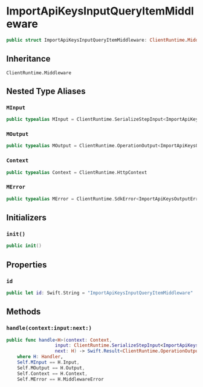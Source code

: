 # ImportApiKeysInputQueryItemMiddleware

``` swift
public struct ImportApiKeysInputQueryItemMiddleware: ClientRuntime.Middleware 
```

## Inheritance

`ClientRuntime.Middleware`

## Nested Type Aliases

### `MInput`

``` swift
public typealias MInput = ClientRuntime.SerializeStepInput<ImportApiKeysInput>
```

### `MOutput`

``` swift
public typealias MOutput = ClientRuntime.OperationOutput<ImportApiKeysOutputResponse>
```

### `Context`

``` swift
public typealias Context = ClientRuntime.HttpContext
```

### `MError`

``` swift
public typealias MError = ClientRuntime.SdkError<ImportApiKeysOutputError>
```

## Initializers

### `init()`

``` swift
public init() 
```

## Properties

### `id`

``` swift
public let id: Swift.String = "ImportApiKeysInputQueryItemMiddleware"
```

## Methods

### `handle(context:input:next:)`

``` swift
public func handle<H>(context: Context,
                  input: ClientRuntime.SerializeStepInput<ImportApiKeysInput>,
                  next: H) -> Swift.Result<ClientRuntime.OperationOutput<ImportApiKeysOutputResponse>, MError>
    where H: Handler,
    Self.MInput == H.Input,
    Self.MOutput == H.Output,
    Self.Context == H.Context,
    Self.MError == H.MiddlewareError
```
